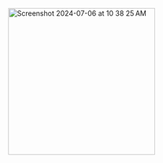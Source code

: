 <img width="298" alt="Screenshot 2024-07-06 at 10 38 25 AM" src="https://github.com/Manikandan189/Prasunet_AD_02/assets/139420964/f0c52fac-7aed-4feb-aed9-98503462c405">
